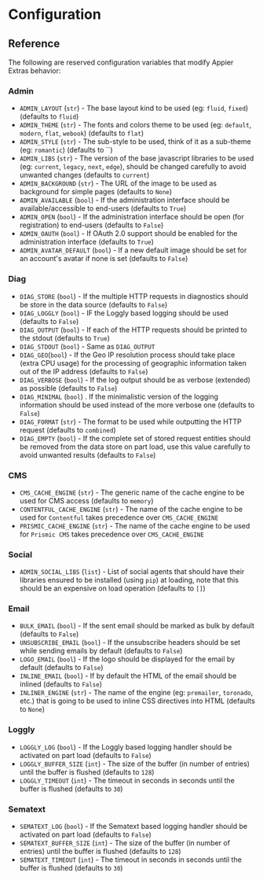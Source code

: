# Configuration

## Reference

The following are reserved configuration variables that modify Appier Extras behavior:

### Admin

* `ADMIN_LAYOUT` (`str`) - The base layout kind to be used (eg: `fluid`, `fixed`) (defaults to `fluid`)
* `ADMIN_THEME` (`str`) - The fonts and colors theme to be used (eg: `default`, `modern`, `flat`, `webook`) (defaults to `flat`)
* `ADMIN_STYLE` (`str`) - The sub-style to be used, think of it as a sub-theme (eg: `romantic`) (defaults to ``)
* `ADMIN_LIBS` (`str`) - The version of the base javascript libraries to be used (eg: `current`, `legacy`, `next`, `edge`),
should be changed carefully to avoid unwanted changes (defaults to `current`)
* `ADMIN_BACKGROUND` (`str`) - The URL of the image to be used as background for simple pages (defaults to `None`)
* `ADMIN_AVAILABLE` (`bool`) - If the administration interface should be available/accessible to end-users (defaults to `True`)
* `ADMIN_OPEN` (`bool`) - If the administration interface should be open (for registration) to end-users (defaults to `False`)
* `ADMIN_OAUTH` (`bool`) - If OAuth 2.0 support should be enabled for the administration interface (defaults to `True`)
* `ADMIN_AVATAR_DEFAULT` (`bool`) - If a new default image should be set for an account's avatar if none is set (defaults to `False`)

### Diag

* `DIAG_STORE` (`bool`) - If the multiple HTTP requests in diagnostics should be store in the data source (defaults to `False`)
* `DIAG_LOGGLY` (`bool`) - IF the Loggly based logging should be used (defaults to `False`)
* `DIAG_OUTPUT` (`bool`) - If each of the HTTP requests should be printed to the stdout (defaults to `True`)
* `DIAG_STDOUT` (`bool`) - Same as `DIAG_OUTPUT`
* `DIAG_GEO`(`bool`) - If the Geo IP resolution process should take place (extra CPU usage) for the processing of geographic information taken
out of the IP address (defaults to `False`)
* `DIAG_VERBOSE` (`bool`) - If the log output should be as verbose (extended) as possible (defaults to `False`)
* `DIAG_MINIMAL` (`bool`) . If the minimalistic version of the logging information should be used instead of the more verbose one (defaults to `False`)
* `DIAG_FORMAT` (`str`) - The format to be used while outputting the HTTP request (defaults to `combined`)
* `DIAG_EMPTY` (`bool`) - If the complete set of stored request entities should be removed from the data store on part load, use this
value carefully to avoid unwanted results (defaults to `False`)

### CMS

* `CMS_CACHE_ENGINE` (`str`) - The generic name of the cache engine to be used for CMS access (defaults to `memory`)
* `CONTENTFUL_CACHE_ENGINE` (`str`) - The name of the cache engine to be used for `Contentful` takes precedence over `CMS_CACHE_ENGINE`
* `PRISMIC_CACHE_ENGINE` (`str`) - The name of the cache engine to be used for `Prismic CMS` takes precedence over `CMS_CACHE_ENGINE`

### Social

* `ADMIN_SOCIAL_LIBS` (`list`) - List of social agents that should have their libraries ensured to be installed (using `pip`) at loading,
note that this should be an expensive on load operation (defaults to `[]`)

### Email

* `BULK_EMAIL` (`bool`) - If the sent email should be marked as bulk by default (defaults to `False`)
* `UNSUBSCRIBE_EMAIL` (`bool`) - If the unsubscribe headers should be set while sending emails by default (defaults to `False`)
* `LOGO_EMAIL` (`bool`) - If the logo should be displayed for the email by default (defaults to `False`)
* `INLINE_EMAIL` (`bool`) - If by default the HTML of the email should be inlined (defaults to `False`)
* `INLINER_ENGINE` (`str`) - The name of the engine (eg: `premailer`, `toronado`, etc.) that is going to be used to inline CSS directives into HTML (defaults to `None`)

### Loggly

* `LOGGLY_LOG` (`bool`) - If the Loggly based logging handler should be activated on part load (defaults to `False`)
* `LOGGLY_BUFFER_SIZE` (`int`) - The size of the buffer (in number of entries) until the buffer is flushed (defaults to `128`)
* `LOGGLY_TIMEOUT` (`int`) - The timeout in seconds in seconds until the buffer is flushed (defaults to `30`)

### Sematext

* `SEMATEXT_LOG` (`bool`) - If the Sematext based logging handler should be activated on part load (defaults to `False`)
* `SEMATEXT_BUFFER_SIZE` (`int`) - The size of the buffer (in number of entries) until the buffer is flushed (defaults to `128`)
* `SEMATEXT_TIMEOUT` (`int`) - The timeout in seconds in seconds until the buffer is flushed (defaults to `30`)
